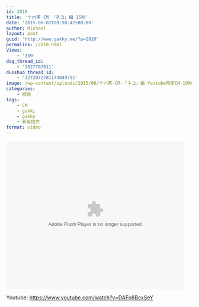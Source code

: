 ```yaml
---
id: 2810
title: '十六茶 CM 「ネコ」編 15秒'
date: '2015-06-07T09:58:42+08:00'
author: Michael
layout: post
guid: 'http://www.gakky.me/?p=2810'
permalink: /2810.html
Views:
    - '339'
dsq_thread_id:
    - '3827707811'
duoshuo_thread_id:
    - '1272072281174049791'
image: /wp-content/uploads/2015/06/十六茶-CM-「ネコ」編-Youtube限定CM-19秒_20156794529.jpg
categories:
    - 视频
tags:
    - CM
    - gakki
    - gakky
    - 新垣结衣
format: video
---
```


<embed height="400" src="http://www.tudou.com/v/_j5c3Lca4xA/&bid=05&rpid=51229674&resourceId=51229674_05_05_99/v.swf" type="application/x-shockwave-flash" width="480"></embed>

Youtube: <https://www.youtube.com/watch?v=DAFo8BcxSeY>